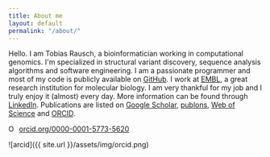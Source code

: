```yaml
---
title: About me
layout: default
permalink: "/about/"
---
```


Hello. I am Tobias Rausch, a bioinformatician working in computational genomics. I'm specialized in structural variant discovery, sequence analysis algorithms and software engineering. I am a passionate programmer and most of my code is publicly available on [GitHub](https://github.com/tobiasrausch). I work at [EMBL](https://www.embl.de/), a great research institution for molecular biology. I am very thankful for my job and I truly enjoy it (almost) every day. More information can be found through [LinkedIn](https://de.linkedin.com/in/tobias-rausch-48659a80). Publications are listed on [Google Scholar](https://scholar.google.de/citations?user=fQ1VoZEAAAAJ), [publons](https://publons.com/researcher/1172942/tobias-rausch/), [Web of Science](https://publons.com/researcher/H-6511-2019/) and [ORCID](https://orcid.org/0000-0001-5773-5620).

<a href="https://orcid.org/0000-0001-5773-5620" target="orcid.widget" rel="noopener noreferrer" style="vertical-align:top;"><img src="https://orcid.org/sites/default/files/images/orcid_16x16.png" style="width:1em;margin-right:.5em;" alt="ORCID iD icon">orcid.org/0000-0001-5773-5620</a>

![arcid]({{ site.url }}/assets/img/orcid.png)
